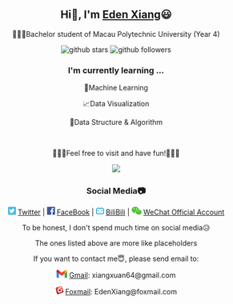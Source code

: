 <div align="center">
  <h2>Hi👋, I'm <a href="https://EdenXiang.link" target="_blank">Eden Xiang</a>😃 </h2>
  <p>🧑🏼‍🎓Bachelor student of Macau Polytechnic University (Year 4)</p>
  <p>
    <img src="https://img.shields.io/github/stars/RottenTangerine?style=social" alt="github stars">
    <img src="https://img.shields.io/github/followers/RottenTangerine?style=social" alt="github followers">
  </p>
  <h3>I'm currently learning ...</h3>
  <p>🤖Machine Learning</p>
  <p>📈Data Visualization</p>
  <p>🧮Data Structure & Algorithm</p>
  <br>
  <p>🎉🎉🎉Feel free to visit and have fun!🎉🎉🎉</p>
  <p>
    <img src="https://github-readme-stats.vercel.app/api/top-langs/?username=RottenTangerine&theme=blue-black&bg_color=00000000&layout=compact")
  </p>
</div>

<div align="center">
  <h3>Social Media📷</h3>
  <p>
    <img height="16px" src="img/twitter_ico.png"> <a href="https://twitter.com/xiang_eden" target="_blank">Twitter</a> | 
    <img height="16px" src="img/facebook_ico.png"> <a href="https://www.facebook.com/eden.xiang.50" target="_blank">FaceBook</a> | 
    <img height="16px" src="img/bilibili_ico.png"> <a href="https://space.bilibili.com/12191922" target="_blank">BiliBili</a> | 
    <img height="16px" src="img/wechat_ico.png"> <a href="https://github.com/RottenTangerine/RottenTangerine/blob/main/img/wechat_official_account.jpg" target="_blank">WeChat Official Account</a>
  </p>
  <p>To be honest, I don't spend much time on social media😥</p>
  <p>The ones listed above are more like placeholders</p>
  <p>If you want to contact me😇, please send email to:</p>
  <p><img height="16px" src="img/gmail_ico.png"> <a href="https://mail.google.com/">Gmail</a>: xiangxuan64@gmail.com</p>
  <p><img height="16px" src="img/foxmail_ico.png"> <a href="https://www.foxmail.com/">Foxmail</a>: EdenXiang@foxmail.com</p>
</div>







